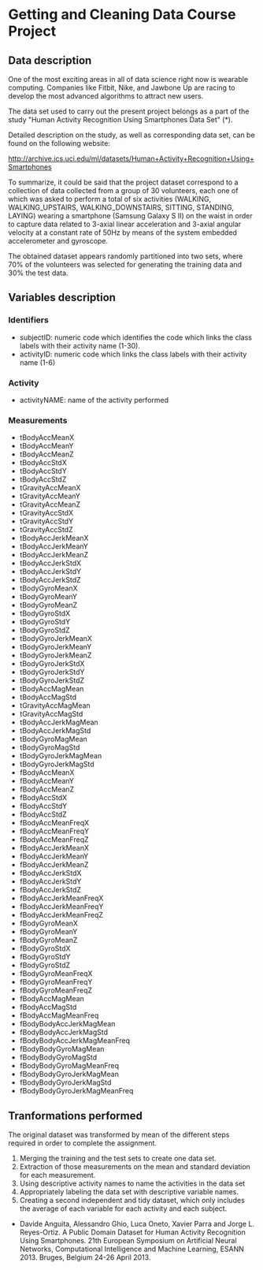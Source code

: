 # **Getting and Cleaning Data Course Project**

## **Data description**

One of the most exciting areas in all of data science right now is wearable computing. Companies like Fitbit, Nike, and Jawbone Up are racing to develop the most advanced algorithms to attract new users.

The data set used to carry out the present project belongs as a part of the study "Human Activity Recognition Using Smartphones Data Set" (*).

Detailed description on the study, as well as corresponding data set, can be found on the following website:

http://archive.ics.uci.edu/ml/datasets/Human+Activity+Recognition+Using+Smartphones

To summarize, it could be said that the project dataset correspond to a collection of data collected from a group of 30 volunteers, each one of which was asked to perform a total of six activities (WALKING, WALKING\_UPSTAIRS, WALKING\_DOWNSTAIRS, SITTING, STANDING, LAYING) wearing a smartphone (Samsung Galaxy S II) on the waist in order to capture data related to 3-axial linear acceleration and 3-axial angular velocity at a constant rate of 50Hz by means of the system embedded accelerometer and gyroscope.

The obtained dataset appears randomly partitioned into two sets, where 70% of the volunteers was selected for generating the training data and 30% the test data.

## **Variables description**

### Identifiers

- subjectID: numeric code which identifies the code which links the class labels with their activity name (1-30).
- activityID: numeric code which links the class labels with their activity name (1-6)

### Activity

- activityNAME: name of the activity performed

### Measurements

- tBodyAccMeanX
- tBodyAccMeanY
- tBodyAccMeanZ
- tBodyAccStdX
- tBodyAccStdY
- tBodyAccStdZ
- tGravityAccMeanX
- tGravityAccMeanY
- tGravityAccMeanZ
- tGravityAccStdX
- tGravityAccStdY
- tGravityAccStdZ
- tBodyAccJerkMeanX
- tBodyAccJerkMeanY
- tBodyAccJerkMeanZ
- tBodyAccJerkStdX
- tBodyAccJerkStdY
- tBodyAccJerkStdZ
- tBodyGyroMeanX
- tBodyGyroMeanY
- tBodyGyroMeanZ
- tBodyGyroStdX
- tBodyGyroStdY
- tBodyGyroStdZ
- tBodyGyroJerkMeanX
- tBodyGyroJerkMeanY
- tBodyGyroJerkMeanZ
- tBodyGyroJerkStdX
- tBodyGyroJerkStdY
- tBodyGyroJerkStdZ
- tBodyAccMagMean
- tBodyAccMagStd
- tGravityAccMagMean
- tGravityAccMagStd
- tBodyAccJerkMagMean
- tBodyAccJerkMagStd
- tBodyGyroMagMean
- tBodyGyroMagStd
- tBodyGyroJerkMagMean
- tBodyGyroJerkMagStd
- fBodyAccMeanX
- fBodyAccMeanY
- fBodyAccMeanZ
- fBodyAccStdX
- fBodyAccStdY
- fBodyAccStdZ
- fBodyAccMeanFreqX
- fBodyAccMeanFreqY
- fBodyAccMeanFreqZ
- fBodyAccJerkMeanX
- fBodyAccJerkMeanY
- fBodyAccJerkMeanZ
- fBodyAccJerkStdX
- fBodyAccJerkStdY
- fBodyAccJerkStdZ
- fBodyAccJerkMeanFreqX
- fBodyAccJerkMeanFreqY
- fBodyAccJerkMeanFreqZ
- fBodyGyroMeanX
- fBodyGyroMeanY
- fBodyGyroMeanZ
- fBodyGyroStdX
- fBodyGyroStdY
- fBodyGyroStdZ
- fBodyGyroMeanFreqX
- fBodyGyroMeanFreqY
- fBodyGyroMeanFreqZ
- fBodyAccMagMean
- fBodyAccMagStd
- fBodyAccMagMeanFreq
- fBodyBodyAccJerkMagMean
- fBodyBodyAccJerkMagStd
- fBodyBodyAccJerkMagMeanFreq
- fBodyBodyGyroMagMean
- fBodyBodyGyroMagStd
- fBodyBodyGyroMagMeanFreq
- fBodyBodyGyroJerkMagMean
- fBodyBodyGyroJerkMagStd
- fBodyBodyGyroJerkMagMeanFreq

## **Tranformations performed**

The original dataset was transformed by mean of the different steps required in order to complete the assignment.

1. Merging the training and the test sets to create one data set.
2. Extraction of those measurements on the mean and standard deviation for each measurement.
3. Using descriptive activity names to name the activities in the data set
4. Appropriately labeling the data set with descriptive variable names.
5. Creating a second independent and tidy dataset, which only includes the average of each variable for each activity and each subject.

* Davide Anguita, Alessandro Ghio, Luca Oneto, Xavier Parra and Jorge L. Reyes-Ortiz. A Public Domain Dataset for Human Activity Recognition Using Smartphones. 21th European Symposium on Artificial Neural Networks, Computational Intelligence and Machine Learning, ESANN 2013. Bruges, Belgium 24-26 April 2013.
